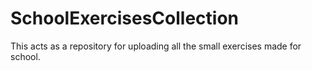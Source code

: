 # SchoolExercisesCollection

This acts as a repository for uploading all the small exercises made for school.
